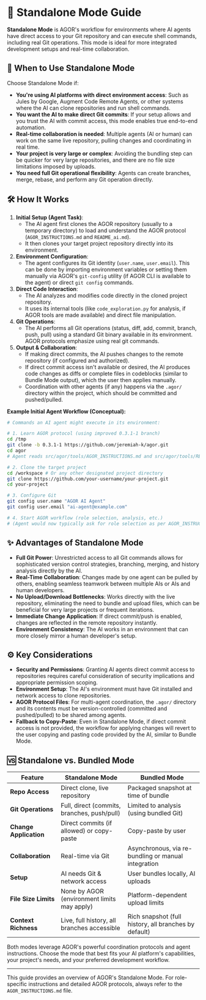 # 🚀 Standalone Mode Guide

**Standalone Mode** is AGOR's workflow for environments where AI agents have direct access to your Git repository and can execute shell commands, including real Git operations. This mode is ideal for more integrated development setups and real-time collaboration.

## 🎯 When to Use Standalone Mode

Choose Standalone Mode if:

- **You're using AI platforms with direct environment access**: Such as Jules by Google, Augment Code Remote Agents, or other systems where the AI can clone repositories and run shell commands.
- **You want the AI to make direct Git commits**: If your setup allows and you trust the AI with commit access, this mode enables true end-to-end automation.
- **Real-time collaboration is needed**: Multiple agents (AI or human) can work on the same live repository, pulling changes and coordinating in real time.
- **Your project is very large or complex**: Avoiding the bundling step can be quicker for very large repositories, and there are no file size limitations imposed by uploads.
- **You need full Git operational flexibility**: Agents can create branches, merge, rebase, and perform any Git operation directly.

## 🛠️ How It Works

1.  **Initial Setup (Agent Task)**:
    - The AI agent first clones the AGOR repository (usually to a temporary directory) to load and understand the AGOR protocol (`AGOR_INSTRUCTIONS.md` and `README_ai.md`).
    - It then clones your target project repository directly into its environment.
2.  **Environment Configuration**:
    - The agent configures its Git identity (`user.name`, `user.email`). This can be done by importing environment variables or setting them manually via AGOR's `git-config` utility (if AGOR CLI is available to the agent) or direct `git config` commands.
3.  **Direct Code Interaction**:
    - The AI analyzes and modifies code directly in the cloned project repository.
    - It uses its internal tools (like `code_exploration.py` for analysis, if AGOR tools are made available) and direct file manipulation.
4.  **Git Operations**:
    - The AI performs all Git operations (status, diff, add, commit, branch, push, pull) using a standard Git binary available in its environment. AGOR protocols emphasize using real git commands.
5.  **Output & Collaboration**:
    - If making direct commits, the AI pushes changes to the remote repository (if configured and authorized).
    - If direct commit access isn't available or desired, the AI produces code changes as diffs or complete files in codeblocks (similar to Bundle Mode output), which the user then applies manually.
    - Coordination with other agents (if any) happens via the `.agor/` directory within the project, which should be committed and pushed/pulled.

**Example Initial Agent Workflow (Conceptual):**

```bash
# Commands an AI agent might execute in its environment:

# 1. Learn AGOR protocol (using improved 0.3.1-1 branch)
cd /tmp
git clone -b 0.3.1-1 https://github.com/jeremiah-k/agor.git
cd agor
# Agent reads src/agor/tools/AGOR_INSTRUCTIONS.md and src/agor/tools/README_ai.md

# 2. Clone the target project
cd /workspace # Or any other designated project directory
git clone https://github.com/your-username/your-project.git
cd your-project

# 3. Configure Git
git config user.name "AGOR AI Agent"
git config user.email "ai-agent@example.com"

# 4. Start AGOR workflow (role selection, analysis, etc.)
# (Agent would now typically ask for role selection as per AGOR_INSTRUCTIONS.md)
```

## ✨ Advantages of Standalone Mode

- **Full Git Power**: Unrestricted access to all Git commands allows for sophisticated version control strategies, branching, merging, and history analysis directly by the AI.
- **Real-Time Collaboration**: Changes made by one agent can be pulled by others, enabling seamless teamwork between multiple AIs or AIs and human developers.
- **No Upload/Download Bottlenecks**: Works directly with the live repository, eliminating the need to bundle and upload files, which can be beneficial for very large projects or frequent iterations.
- **Immediate Change Application**: If direct commit/push is enabled, changes are reflected in the remote repository instantly.
- **Environment Consistency**: The AI works in an environment that can more closely mirror a human developer's setup.

## ⚙️ Key Considerations

- **Security and Permissions**: Granting AI agents direct commit access to repositories requires careful consideration of security implications and appropriate permission scoping.
- **Environment Setup**: The AI's environment must have Git installed and network access to clone repositories.
- **AGOR Protocol Files**: For multi-agent coordination, the `.agor/` directory and its contents must be version-controlled (committed and pushed/pulled) to be shared among agents.
- **Fallback to Copy-Paste**: Even in Standalone Mode, if direct commit access is not provided, the workflow for applying changes will revert to the user copying and pasting code provided by the AI, similar to Bundle Mode.

## 🆚 Standalone vs. Bundled Mode

| Feature                | Standalone Mode                             | Bundled Mode                                          |
| ---------------------- | ------------------------------------------- | ----------------------------------------------------- |
| **Repo Access**        | Direct clone, live repository               | Packaged snapshot at time of bundle                   |
| **Git Operations**     | Full, direct (commits, branches, push/pull) | Limited to analysis (using bundled Git)               |
| **Change Application** | Direct commits (if allowed) or copy-paste   | Copy-paste by user                                    |
| **Collaboration**      | Real-time via Git                           | Asynchronous, via re-bundling or manual integration   |
| **Setup**              | AI needs Git & network access               | User bundles locally, AI uploads                      |
| **File Size Limits**   | None by AGOR (environment limits may apply) | Platform-dependent upload limits                      |
| **Context Richness**   | Live, full history, all branches accessible | Rich snapshot (full history, all branches by default) |

Both modes leverage AGOR's powerful coordination protocols and agent instructions. Choose the mode that best fits your AI platform's capabilities, your project's needs, and your preferred development workflow.

---

This guide provides an overview of AGOR's Standalone Mode. For role-specific instructions and detailed AGOR protocols, always refer to the `AGOR_INSTRUCTIONS.md` file.
